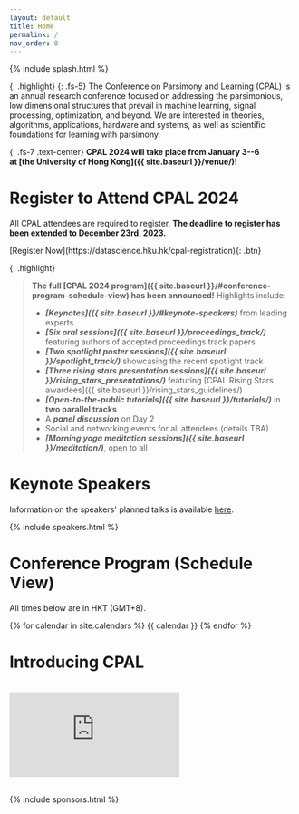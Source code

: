```yaml
---
layout: default
title: Home
permalink: /
nav_order: 0
---
```


{% include splash.html %}

{: .highlight}
{: .fs-5}
The Conference on Parsimony and Learning (CPAL) is an annual research
conference focused on addressing the parsimonious, low dimensional structures
that prevail in machine learning, signal processing, optimization, and beyond.
We are interested in theories, algorithms, applications, hardware and systems,
as well as scientific foundations for learning with parsimony. 

<!--
We describe [our]({{ site.baseurl }}/organization_committee) vision for the conference in
more detail [here]({{ site.baseurl }}/vision).
-->

{: .fs-7 .text-center}
**CPAL 2024 will take place from January 3--6 <br> at [the University of Hong Kong]({{ site.baseurl }}/venue/)!**



<!--
# Call for Papers

{: .fs-5 .text-center}
[Submit your Work on OpenReview](https://openreview.net/group?id=CPAL.cc/2024/Conference)

We are pleased to invite paper submissions for the first Conference on
Parsimony and Learning. Please see the [**call for papers**]({{ site.baseurl
}}/tracks) for details about the submission and reviewing process, as well as
subject areas of interest and general policies. Stay tuned for further updates.


# Key Dates and Deadlines


*All deadlines are 23:59 [Anywhere-on-Earth (AOE)](https://www.ieee802.org/16/aoe.html)*

- **August 28th, 2023**: Submission Deadline for [Proceedings Track](https://openreview.net/group?id=CPAL.cc/2024/Conference)
- **October 1st, 2023**: [Rising Stars Award]({{ site.baseurl }}/rising_stars)
  Application Deadline
- **October 10th, 2023**: Submission Deadline for [Recent Spotlight Track](https://openreview.net/group?id=CPAL.cc/2024/Recent_Spotlight_Track)
- **November 20th, 2023**: Final Decisions Released (Both Tracks)
- **January 3rd-6th, 2024**: Main Conference (In-Person, HKU Main Campus)

{: .highlight}
See the [deadlines page]({{ site.baseurl }}/deadlines) for a complete list of
key dates.
-->

# Register to Attend CPAL 2024


All CPAL attendees are required to register. **The deadline to register has
been extended to December 23rd, 2023.**

<span class="fs-6">
[Register Now](https://datascience.hku.hk/cpal-registration){: .btn}
</span>


{: .highlight}
> **The full [CPAL 2024 program]({{ site.baseurl }}/#conference-program-schedule-view) has been announced!**
> Highlights include:
> - **_[Keynotes]({{ site.baseurl }}/#keynote-speakers)_** from leading experts
> - **_[Six oral sessions]({{ site.baseurl }}/proceedings_track/)_** featuring authors
>   of accepted proceedings track papers
> - **_[Two spotlight poster sessions]({{ site.baseurl }}/spotlight_track/)_**
>   showcasing the recent spotlight track
> - **_[Three rising stars presentation sessions]({{ site.baseurl }}/rising_stars_presentations/)_**
>   featuring [CPAL Rising Stars awardees]({{ site.baseurl }}/rising_stars_guidelines/)
> - **_[Open-to-the-public tutorials]({{ site.baseurl }}/tutorials/)_** in **two parallel tracks**
> - A ***panel discussion*** on Day 2
> - Social and networking events for all attendees (details TBA)
> - **_[Morning yoga meditation sessions]({{ site.baseurl }}/meditation/)_**, open to all


# Keynote Speakers

Information on the speakers' planned talks is available [here]({{site.baseurl}}/speakers/#talk-details).

{% include speakers.html %}


# Conference Program (Schedule View)

All times below are in HKT (GMT+8).

{% for calendar in site.calendars %}
{{ calendar }}
{% endfor %}


# Introducing CPAL

<br>
<div class="youtube-wrapper">
<div class="youtube-video">
<iframe src="https://www.youtube-nocookie.com/embed/pGbjiZOR63I?rel=0" title="YouTube video player" frameborder="0" allow="accelerometer; autoplay; clipboard-write; encrypted-media; gyroscope; picture-in-picture; web-share" allowfullscreen></iframe>
</div>
</div>
<br>


{% include sponsors.html %}
